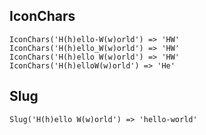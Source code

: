## IconChars
```
IconChars('H(h)ello-W(w)orld') => 'HW'
IconChars('H(h)ello_W(w)orld') => 'HW'
IconChars('H(h)ello W(w)orld') => 'HW'	
IconChars('H(h)elloW(w)orld') => 'He'		
```

## Slug
```
Slug('H(h)ello W(w)orld') => 'hello-world'		
```
